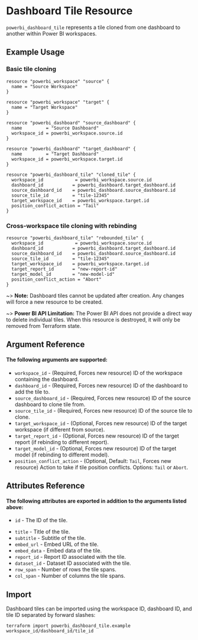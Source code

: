 # Dashboard Tile Resource
`powerbi_dashboard_tile` represents a tile cloned from one dashboard to another within Power BI workspaces.

## Example Usage

### Basic tile cloning
```hcl
resource "powerbi_workspace" "source" {
  name = "Source Workspace"
}

resource "powerbi_workspace" "target" {
  name = "Target Workspace"
}

resource "powerbi_dashboard" "source_dashboard" {
  name         = "Source Dashboard"
  workspace_id = powerbi_workspace.source.id
}

resource "powerbi_dashboard" "target_dashboard" {
  name         = "Target Dashboard"
  workspace_id = powerbi_workspace.target.id
}

resource "powerbi_dashboard_tile" "cloned_tile" {
  workspace_id            = powerbi_workspace.source.id
  dashboard_id           = powerbi_dashboard.target_dashboard.id
  source_dashboard_id    = powerbi_dashboard.source_dashboard.id
  source_tile_id         = "tile-12345"
  target_workspace_id    = powerbi_workspace.target.id
  position_conflict_action = "Tail"
}
```

### Cross-workspace tile cloning with rebinding
```hcl
resource "powerbi_dashboard_tile" "rebounded_tile" {
  workspace_id            = powerbi_workspace.source.id
  dashboard_id           = powerbi_dashboard.target_dashboard.id
  source_dashboard_id    = powerbi_dashboard.source_dashboard.id
  source_tile_id         = "tile-12345"
  target_workspace_id    = powerbi_workspace.target.id
  target_report_id       = "new-report-id"
  target_model_id        = "new-model-id"
  position_conflict_action = "Abort"
}
```

~> **Note:** Dashboard tiles cannot be updated after creation. Any changes will force a new resource to be created.

~> **Power BI API Limitation:** The Power BI API does not provide a direct way to delete individual tiles. When this resource is destroyed, it will only be removed from Terraform state.

## Argument Reference
#### The following arguments are supported:
<!-- docgen:NonComputedParameters -->
* `workspace_id` - (Required, Forces new resource) ID of the workspace containing the dashboard.
* `dashboard_id` - (Required, Forces new resource) ID of the dashboard to add the tile to.
* `source_dashboard_id` - (Required, Forces new resource) ID of the source dashboard to clone tile from.
* `source_tile_id` - (Required, Forces new resource) ID of the source tile to clone.
* `target_workspace_id` - (Optional, Forces new resource) ID of the target workspace (if different from source).
* `target_report_id` - (Optional, Forces new resource) ID of the target report (if rebinding to different report).
* `target_model_id` - (Optional, Forces new resource) ID of the target model (if rebinding to different model).
* `position_conflict_action` - (Optional, Default: `Tail`, Forces new resource) Action to take if tile position conflicts. Options: `Tail` or `Abort`.
<!-- /docgen -->

## Attributes Reference
#### The following attributes are exported in addition to the arguments listed above:
* `id` - The ID of the tile.
<!-- docgen:ComputedParameters -->
* `title` - Title of the tile.
* `subtitle` - Subtitle of the tile.
* `embed_url` - Embed URL of the tile.
* `embed_data` - Embed data of the tile.
* `report_id` - Report ID associated with the tile.
* `dataset_id` - Dataset ID associated with the tile.
* `row_span` - Number of rows the tile spans.
* `col_span` - Number of columns the tile spans.
<!-- /docgen -->

## Import
Dashboard tiles can be imported using the workspace ID, dashboard ID, and tile ID separated by forward slashes:

```shell
terraform import powerbi_dashboard_tile.example workspace_id/dashboard_id/tile_id
```